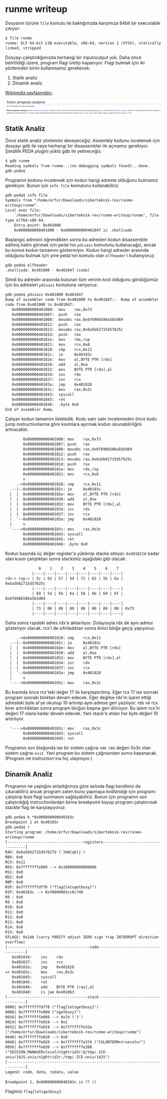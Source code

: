 # runme writeup

Dosyanın türüne ```file``` komutu ile baktığımzda karşımıza 64bit bir executable çıkıyor:

```
$ file runme
runme: ELF 64-bit LSB executable, x86-64, version 1 (SYSV), statically linked, stripped
```

Dosyayı çalıştırdığımızda herhangi bir input/output yok. Daha önce belirtildiği üzere, program flagi üretip kapanıyor. Flagi bulmak için iki yöntemden birini kullanmamız gerekecek:

1. Statik analiz
2. Dinamik analiz

[Wikipedia sayfasından:](https://en.wikipedia.org/wiki/Static_program_analysis)

![](analysis.png)

## Statik Analiz

Önce statik analiz yöntemini deneyeceğiz. Assembly kodunu incelemek için dosyayı gdb ile veya herhangi bir disassembler ile açmamız gerekiyor. Şimdilik PEDA plugini yüklü gdb ile yetineceğiz.

```
$ gdb runme
Reading symbols from runme...(no debugging symbols found)...done.
gdb-peda$
```

Programın kodunu incelemek için kodun hangi adreste olduğunu bulmamız gerekiyor. Bunun için ```info file``` komutunu kullanabiliriz:

```
gdb-peda$ info file
Symbols from "/home/erfur/Downloads/siberteknik-rev/runme-writeup/runme".
Local exec file:
	`/home/erfur/Downloads/siberteknik-rev/runme-writeup/runme', file type elf64-x86-64.
	Entry point: 0x401000
	0x0000000000401000 - 0x0000000000401047 is .shellcode
```

Başlangıç adresini öğrendikten sonra bu adresten kodun disassemble edilmiş halini görmek için peda'nın ```pdisass``` komutunu kullanacağız, ancak bu komut kodun tamamını göstermiyor. Kodun hangi adresler arasında olduğunu bulmak için yine peda'nın komutu olan ```elfheader```'ı kullanıyoruz:

```
gdb-peda$ elfheader
.shellcode: 0x401000 - 0x401047 (code)
```

Şimdi bu adresler arasında bulunan tüm verinin kod olduğunu gördüğümüz için bu adresleri ```pdisass``` komutuna veriyoruz:

```
gdb-peda$ pdisass 0x401000 0x401047
Dump of assembler code from 0x401000 to 0x401047::	Dump of assembler code from 0x401000 to 0x401047:
   0x0000000000401000:	mov    rax,0x73
   0x0000000000401007:	push   rax
   0x0000000000401008:	movabs rax,0x6f696b586a5b5d69
   0x0000000000401012:	push   rax
   0x0000000000401013:	movabs rax,0x6a5b62715d57625c
   0x000000000040101d:	push   rax
   0x000000000040101e:	mov    rdx,rsp
   0x0000000000401021:	mov    rcx,0x0
   0x0000000000401028:	cmp    rcx,0x11
   0x000000000040102c:	je     0x40103c
   0x000000000040102e:	mov    al,BYTE PTR [rdx]
   0x0000000000401030:	add    al,0xa
   0x0000000000401032:	mov    BYTE PTR [rdx],al
   0x0000000000401034:	inc    rdx
   0x0000000000401037:	inc    rcx
   0x000000000040103a:	jmp    0x401028
   0x000000000040103c:	mov    rax,0x3c
   0x0000000000401043:	syscall 
   0x0000000000401045:	ret    
   0x0000000000401046:	.byte 0x0
End of assembler dump.
```

Çalışan kodun tamamını listeledik. Kodu satır satır incelemeden önce kodu jump instructionlarına göre kısımlara ayırmak kodun okunabilirliğini artıracaktır.

```
        0x0000000000401000:	mov    rax,0x73
        0x0000000000401007:	push   rax
        0x0000000000401008:	movabs rax,0x6f696b586a5b5d69
        0x0000000000401012:	push   rax
        0x0000000000401013:	movabs rax,0x6a5b62715d57625c
        0x000000000040101d:	push   rax
        0x000000000040101e:	mov    rdx,rsp
        0x0000000000401021:	mov    rcx,0x0
        v
     .->0x0000000000401028:	cmp    rcx,0x11
  .--|--0x000000000040102c:	je     0x40103c
  |  |  0x000000000040102e:	mov    al,BYTE PTR [rdx]
  |  |  0x0000000000401030:	add    al,0xa
  |  |  0x0000000000401032:	mov    BYTE PTR [rdx],al
  |  |  0x0000000000401034:	inc    rdx
  |  |  0x0000000000401037:	inc    rcx
  |  `--0x000000000040103a:	jmp    0x401028
  |     v
  '---->0x000000000040103c:	mov    rax,0x3c
        0x0000000000401043:	syscall 
        0x0000000000401045:	ret    
        0x0000000000401046:	.byte 0x0
```

Kodun başında üç değer register'a yüklenip stacke atılıyor. ```0x401021```e kadar olan kısım çalıştıktan sonra stackimiz aşağıdaki gibi olacak:

```
               0    1    2    3    4    5    6    7
            |----|----|----|----|----|----|----|----|
rdx-> rsp-> | 5c | 62 | 57 | 5d | 71 | 62 | 5b | 6a | 0x6a5b62715d57625c
            |----|----|----|----|----|----|----|----|
            | 69 | 5d | 5b | 6a | 58 | 6b | 69 | 6f | 0x6f696b586a5b5d69
            |----|----|----|----|----|----|----|----|
            | 73 | 00 | 00 | 00 | 00 | 00 | 00 | 00 | 0x73
            |----|----|----|----|----|----|----|----|

```

Daha sonra rspdeki adres rdx'e aktarılıyor. Dolayısıyla rdx de aynı adresi gösteriyor olacak. rcx'i de sıfırladıktan sonra ikinci bloğa geçiş yapıyoruz.



```
     .->0x0000000000401028:	cmp    rcx,0x11
  .--|--0x000000000040102c:	je     0x40103c
  |  |  0x000000000040102e:	mov    al,BYTE PTR [rdx]
  |  |  0x0000000000401030:	add    al,0xa
  |  |  0x0000000000401032:	mov    BYTE PTR [rdx],al
  |  |  0x0000000000401034:	inc    rdx
  |  |  0x0000000000401037:	inc    rcx
  |  `--0x000000000040103a:	jmp    0x401028
  |     v
  '---->0x000000000040103c:	mov    rax,0x3c
```

Bu kısımda önce rcx'teki değer 17 ile karşılaştırılmış. Eğer rcx 17 ise sonraki program sonraki bloktan devam edecek. Eğer değilse rdx'in işaret ettiği adresteki byte al'ye okunup 10 artırılıp aynı adrese geri yazılıyor. rdx ve rcx birer artırıldıktan sonra program bloğun başına geri dönüyor. Bu işlem rcx'in değeri 17 olana kadar devam edecek. Yani stack'e atılan her byte değeri 10 artırılıyor.

```
  '---->0x000000000040103c:	mov    rax,0x3c
        0x0000000000401043:	syscall 
        0x0000000000401045:	ret    
```

Programın son bloğunda ise bir sistem çağrısı var. rax değeri 0x3c olan sistem çağrısı ```exit```. Yani program bu sistem çağrısından sonra kapanacak. (Program ret instruction'ına hiç ulaşmıyor.)

## Dinamik Analiz

Programın ne yaptığını anladığımıza göre aslında flagi kendimiz de çıkarabiliriz ancak program zaten bunu yapmaya *kodlandığı* için programı çalıştırıp bize flagi sunmasını sağlayabiliriz. Bunun için programın son çalıştırdığığ instructionlardan birine breakpoint koyup program çalıştırırsak stackte flag ile karşılaşıyoruz:

```
gdb-peda$ b *0x000000000040103c
Breakpoint 1 at 0x40103c
gdb-peda$ r
Starting program: /home/erfur/Downloads/siberteknik-rev/runme-writeup/runme 
[----------------------------------registers-----------------------------------]
RAX: 0x6a5b62715d57627d ('}bW]qb[j')
RBX: 0x0 
RCX: 0x11 
RDX: 0x7fffffffe009 --> 0x100000000000000 
RSI: 0x0 
RDI: 0x0 
RBP: 0x0 
RSP: 0x7fffffffdff8 ("flag{letsgetbusy}")
RIP: 0x40103c --> 0xf0000003cc0c748 
R8 : 0x0 
R9 : 0x0 
R10: 0x0 
R11: 0x0 
R12: 0x0 
R13: 0x0 
R14: 0x0 
R15: 0x0
EFLAGS: 0x246 (carry PARITY adjust ZERO sign trap INTERRUPT direction overflow)
[-------------------------------------code-------------------------------------]
   0x401034:	inc    rdx
   0x401037:	inc    rcx
   0x40103a:	jmp    0x401028
=> 0x40103c:	mov    rax,0x3c
   0x401043:	syscall 
   0x401045:	ret    
   0x401046:	add    BYTE PTR [rax],al
   0x401048:	cs jae 0x4010b3
[------------------------------------stack-------------------------------------]
0000| 0x7fffffffdff8 ("flag{letsgetbusy}")
0008| 0x7fffffffe000 ("sgetbusy}")
0016| 0x7fffffffe008 --> 0x7d ('}')
0024| 0x7fffffffe010 --> 0x1 
0032| 0x7fffffffe018 --> 0x7fffffffe33a ("/home/erfur/Downloads/siberteknik-rev/runme-writeup/runme")
0040| 0x7fffffffe020 --> 0x0 
0048| 0x7fffffffe028 --> 0x7fffffffe374 ("COLORTERM=truecolor")
0056| 0x7fffffffe030 --> 0x7fffffffe388 ("SESSION_MANAGER=local/n1ghtrid3r:@/tmp/.ICE-unix/1425,unix/n1ghtrid3r:/tmp/.ICE-unix/1425")
[------------------------------------------------------------------------------]
Legend: code, data, rodata, value

Breakpoint 1, 0x000000000040103c in ?? ()
```

Flagimiz ```flag{letsgetbusy}```